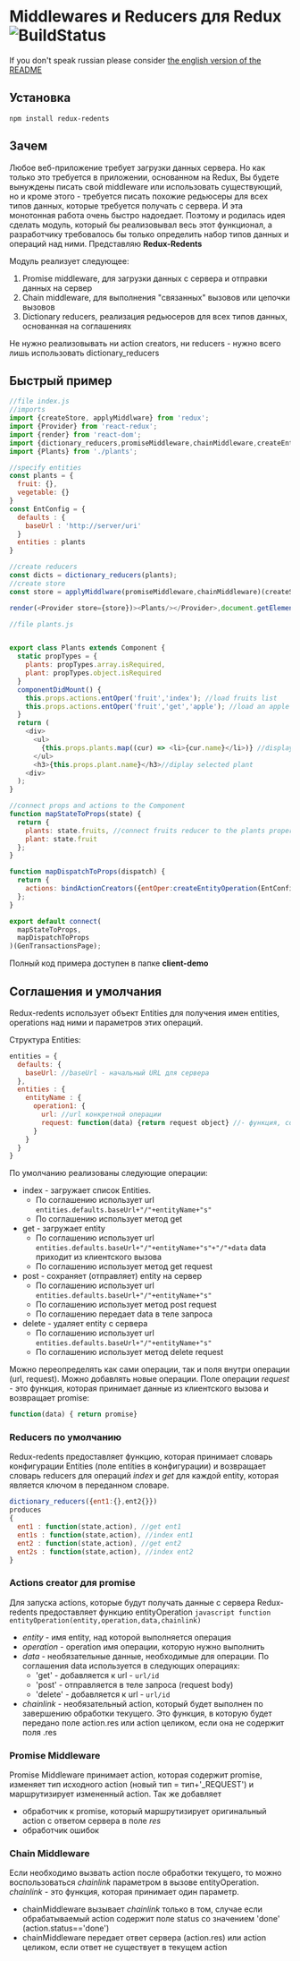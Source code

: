 # Middlewares и Reducers для Redux ![BuildStatus](https://travis-ci.org/kneradovsky/redents.svg?branch=master)

If you don't speak russian please consider [the english version of the README](README-Eng.md)

## Установка

```shell
npm install redux-redents
```

## Зачем
Любое веб-приложение требует загрузки данных сервера. Но как только это требуется в приложении, основанном на Redux, Вы будете вынуждены писать свой middleware или использовать существующий, но и кроме этого - требуется писать похожие редьюсеры для всех типов данных, которые требуется получать с сервера. И эта монотонная работа очень быстро надоедает. Поэтому и родилась идея сделать модуль, который бы реализовывал весь этот функционал, а разработчику требовалось бы только определить набор типов данных и операций над ними. Представляю __Redux-Redents__

Модуль реализует следующее:
1. Promise middleware, для загрузки данных с сервера и отправки данных на сервер
2. Chain middleware, для выполнения "связанных" вызовов или цепочки вызовов
3. Dictionary reducers, реализация редьюсеров для всех типов данных, основанная на соглашениях

Не нужно реализовывать ни action creators, ни reducers - нужно всего лишь использовать dictionary_reducers

## Быстрый пример
```javascript
//file index.js
//imports
import {createStore, applyMiddlware} from 'redux';
import {Provider} from 'react-redux';
import {render} from 'react-dom';
import {dictionary_reducers,promiseMiddleware,chainMiddleware,createEntityOperation} from 'redux-redents';
import {Plants} from './plants';

//specify entities
const plants = {
  fruit: {},
  vegetable: {}
}
const EntConfig = {
  defaults : {
    baseUrl : 'http://server/uri'
  }
  entities : plants
}

//create reducers
const dicts = dictionary_reducers(plants);
//create store
const store = applyMiddlware(promiseMiddleware,chainMiddleware)(createStore)(dicts);

render(<Provider store={store})><Plants/></Provider>,document.getElemenentById('app'));

//file plants.js


export class Plants extends Component {
  static propTypes = {
    plants: propTypes.array.isRequired,
    plant: propTypes.object.isRequired
  }
  componentDidMount() {
    this.props.actions.entOper('fruit','index'); //load fruits list
    this.props.actions.entOper('fruit','get','apple'); //load an apple
  }
  return (
    <div>
      <ul>
        {this.props.plants.map((cur) => <li>{cur.name}</li>)} //display list of the plants
      </ul>
      <h3>{this.props.plant.name}</h3>//diplay selected plant
    <div>
  );
}

//connect props and actions to the Component
function mapStateToProps(state) {
  return {
    plants: state.fruits, //connect fruits reducer to the plants property
    plant: state.fruit
  };
}

function mapDispatchToProps(dispatch) {
  return {
    actions: bindActionCreators({entOper:createEntityOperation(EntConfig)}, dispatch) //binds actions.entOper to the call of the entityOperation function
  };
}

export default connect(
  mapStateToProps,
  mapDispatchToProps
)(GenTransactionsPage);
```

Полный код примера доступен в  папке __client-demo__


## Соглашения и умолчания
Redux-redents использует объект Entities для получения имен entities, operations над ними и параметров этих операций.

Структура Entities:
```javascript
entities = {
  defaults: {
    baseUrl: //baseUrl - начальный URL для сервера
  },
  entities : {
    entityName : {
      operation1: {
        url: //url конкретной операции
        request: function(data) {return request object} //- функция, создающая promise для выполнения текущей операции
      }
    }
  }
}
```
По умолчанию реализованы следующие операции:
* index - загружает список Entities.
  * По соглашению использует url ``` entities.defaults.baseUrl+"/"+entityName+"s" ```
  * По соглашению использует метод get
* get - загружает entity
  * По соглашению использует url ``` entities.defaults.baseUrl+"/"+entityName+"s"+"/"+data ```
  data приходит из клиентского вызова
  * По соглашению использует метод get request
* post - сохраняет (отправляет) entity на сервер
  * По соглашению использует url ``` entities.defaults.baseUrl+"/"+entityName+"s" ```
  * По соглашению использует метод post request
  * По соглашению передает data в теле запроса
* delete - удаляет entity с сервера
  * По соглашению использует url ``` entities.defaults.baseUrl+"/"+entityName+"s" ```
  * По соглашению использует метод delete request

Можно переопределять как сами операции, так и поля внутри операции (url, request). Можно добавлять новые операции.
  Поле операции _request_ - это функция, которая принимает данные из клиентского вызова и возвращает promise:
  ```javascript
  function(data) { return promise}
  ```

  ### Reducers по умолчанию
  Redux-redents предоставляет функцию, которая принимает словарь конфигурации Entities (поле entities в конфигурации)  и возвращает словарь reducers для операций _index_ и _get_ для каждой entity, которая является ключом в переданном словаре.

  ```javascript
  dictionary_reducers({ent1:{},ent2{}})
  produces
  {
    ent1 : function(state,action), //get ent1
    ent1s : function(state,action), //index ent1
    ent2 : function(state,action), //get ent2
    ent2s : function(state,action), //index ent2
  }
  ```

  ### Actions creator для promise
  Для запуска actions, которые будут получать данные с сервера Redux-redents предоставляет функцию entityOperation
  ```javascript function entityOperation(entity,operation,data,chainlink) ```
  * _entity_ - имя entity, над которой выполняется операция
  * _operation_ - operation имя операции, которую нужно выполнить
  * _data_ - необязательные данные, необходимые для операции. По соглашения data используется в следующих операциях:
    *	'get' - добавляется к url - `url/id`
    *	'post' - отправляется в теле запроса (request body)
    *	'delete' - добавляется к url - `url/id`
  * _chainlink_ - необязательный action, который будет выполнен по завершению обработки текущего. Это функция, в которую будет передано поле action.res или action целиком, если она не содержит поля .res

  ### Promise Middleware
  Promise Middleware принимает action, которая содержит promise, изменяет тип исходного action (новый тип = тип+'_REQUEST') и маршрутизирует измененный action. Так же добавляет
  * обработчик к promise, который маршрутизирует оригинальный action с ответом сервера в поле _res_
  * обработчик ошибок


  ### Chain Middleware
  Если необходимо вызвать action после обработки текущего, то можно воспользоваться _chainlink_ параметром в вызове entityOperation. _chainlink_ - это функция, которая принимает один параметр.
  * chainMiddleware вызывает _chainlink_ только в том, случае если обрабатываемый action содержит поле status со значением 'done' (action.status=='done')
  * chainMiddleware передает ответ сервера (action.res) или action целиком, если ответ не существует в текущем action
